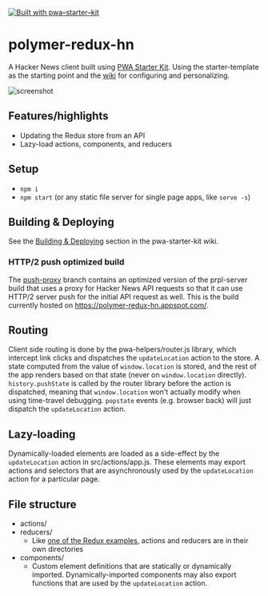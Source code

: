 [![Built with pwa–starter–kit](https://img.shields.io/badge/built_with-pwa–starter–kit_-blue.svg)](https://github.com/Polymer/pwa-starter-kit "Built with pwa–starter–kit")

# polymer-redux-hn

A Hacker News client built using [PWA Starter Kit](https://github.com/PolymerLabs/pwa-starter-kit). Using the starter-template as the starting point and the [wiki](https://github.com/PolymerLabs/pwa-starter-kit/wiki) for configuring and personalizing.

![screenshot](https://user-images.githubusercontent.com/116360/39543436-1302e57c-4e00-11e8-86fb-74cd8ad0466f.png)

## Features/highlights

- Updating the Redux store from an API
- Lazy-load actions, components, and reducers

## Setup

* `npm i`
* `npm start` (or any static file server for single page apps, like `serve -s`)

## Building & Deploying

See the [Building & Deploying](https://github.com/Polymer/pwa-starter-kit/wiki/5.-Building-&-Deploying) section in the pwa-starter-kit wiki.

### HTTP/2 push optimized build

The [push-proxy](https://github.com/PolymerLabs/polymer-redux-hn/compare/push-proxy) branch contains an optimized version of the prpl-server build that uses a proxy for Hacker News API requests so that it can use HTTP/2 server push for the initial API request as well. This is the build currently hosted on https://polymer-redux-hn.appspot.com/.

## Routing

Client side routing is done by the pwa-helpers/router.js library, which intercept link clicks and dispatches the `updateLocation` action to the store. A state computed from the value of `window.location` is stored, and the rest of the app renders based on that state (never on `window.location` directly). `history.pushState` is called by the router library before the action is dispatched, meaning that `window.location` won't actually modify when using time-travel debugging. `popstate` events (e.g. browser back) will just dispatch the `updateLocation` action.

## Lazy-loading

Dynamically-loaded elements are loaded as a side-effect by the `updateLocation` action in src/actions/app.js. These elements may export actions and selectors that are asynchronously used by the `updateLocation` action for a particular page.

## File structure

* actions/
* reducers/
  * Like [one of the Redux examples](https://github.com/reactjs/redux/tree/master/examples/real-world/src), actions and reducers are in their own directories
* components/
  * Custom element definitions that are statically or dynamically imported. Dynamically-imported components may also export functions that are used by the `updateLocation` action.
